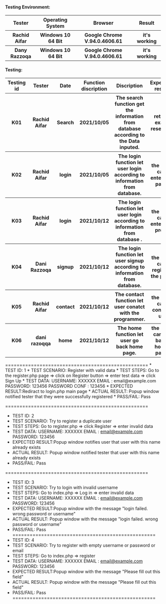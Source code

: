<H4>Testing Environment: </H4>
<table> 
  <tr>
    <th>Tester</th> 
    <th>Operating System</th>
    <th>Browser</th>
    <th>Result</th>
</tr>

<tr>
    <th>Rachid Aifar</th>
    <th>Windows 10 64 Bit</th>
    <th>Google Chrome V.94.0.4606.61</th>
    <th>it's working</th>
</tr>
<tr>
    <th>Dany Razzoqa</th>
    <th>Windows 10 64 Bit</th>
    <th>Google Chrome V.94.0.4606.61</th>
    <th>it's working</th>
</tr>
</table>

<H4>Testing: </H4>
<table> 
  <tr>
    <th>Testing id</th>
    <th>Tester</th> 
    <th>Date</th>
    <th>Function discription</th>
    <th>Discription</th>
    <th>Expected result</th>
    <th>Result</th>

</tr>
<tr>
    <th>K01</th>
    <th>Rachid Aifar</th>
    <th>Search</th>
    <th>2021/10/05</th>
    <th>The search function get the information from database according to the Data inputed.</th>
    <th>return exact research</th>
    <th>it's working</th>
</tr>
<tr>
    <th>K02</th>
    <th>Rachid Aifar</th>
    <th>login</th>
    <th>2021/10/05</th>
    <th>The login function let user login according to information from database.</th>
    <th>the user can enter the page</th>
    <th>it's working</th>
   
   
</tr>
  <tr>
    <th>K03</th>
    <th>Rachid Aifar</th>
    <th>login</th>
    <th>2021/10/12</th>
    <th>The login function let user login according to information from database .</th>
    <th>the user can enter the profil</th>
    <th>it's working</th>
   
   
</tr>
   <tr>
    <th>K04</th>
    <th>Dani Razzoqa</th>
    <th>signup</th>
    <th>2021/10/12</th>
    <th>The login function let user signup according to information from database.</th>
    <th>the user can register the page</th>
     <th>it's working</th>
</tr>
     <tr>
    <th>K05</th>
    <th>Rachid Aifar</th>
    <th>contact</th>
    <th>2021/10/12</th>
    <th>The contact function let user conatct with the programmer.</th>
    <th>the user can conatct us</th>
    <th>it's working</th>
   
   
</tr>
<tr>
    <th>K06</th>
    <th>dani razoqqa</th>
    <th>home</th>
    <th>2021/10/12</th>
    <th>The home function let user go back home page.</th>
    <th>the user can go back home page  </th>
    <th>it's working</th>
</tr>
</table>
==================================================
* TEST ID:        1
* TEST SCENARIO:  Register with valid data 
* TEST STEPS:     Go to the register.php page => click on Register button => enter test data => click Sign Up
* TEST DATA:    USERNAME: XXXXXX
                EMAIL   : email@example.com
                PASSWORD: 123456
                PASSWORD CONF : 123456
* EXPECTED RESULT:Rediract to login.php main page  
* ACTUAL RESULT:  Popup window notified tester that they were successfully registered
* PASS/FAIL:      Pass 

==================================================
* TEST ID:        2
* TEST SCENARIO:  Try to register a duplicate user
* TEST STEPS:     Go to register.php => click Register => enter invalid data
* TEST DATA:    USERNAME: XXXXXX
                EMAIL   : email@example.com
                PASSWORD: 123456
* EXPECTED RESULT:Popup window notifies user that user with this name already exists  
* ACTUAL RESULT:  Popup window notified tester that user with this name already exists 
* PASS/FAIL:      Pass

==================================================
* TEST ID:        3
* TEST SCENARIO:  Try to login with invalid username
* TEST STEPS:     Go to index.php => Log in => enter invalid data
* TEST DATA:      USERNAME: XXXXXX
                EMAIL   : email@example.com
                PASSWORD: 123456
* EXPECTED RESULT:Popup window with the message "login failed. wrong password or username"  
* ACTUAL RESULT:  Popup window with the message "login failed. wrong password or username" 
* PASS/FAIL:      Pass
==================================================
* TEST ID:        4
* TEST SCENARIO:  Try to register with empty username or password or email
* TEST STEPS:     Go to index.php => register
* TEST DATA:    USERNAME: XXXXXX
                EMAIL   : email@example.com
                PASSWORD: 123456
* EXPECTED RESULT:Popup window with the message "Please fill out this field"  
* ACTUAL RESULT:  Popup window with the message "Please fill out this field" 
* PASS/FAIL:      Pass
==================================================
